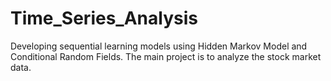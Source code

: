 # Time_Series_Analysis
Developing sequential learning models using Hidden Markov Model and Conditional Random Fields. The main project is to analyze the stock market data. 
